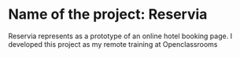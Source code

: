# Name of the project: Reservia

Reservia represents as a prototype of an online hotel booking page. I developed this project as my remote training at Openclassrooms
